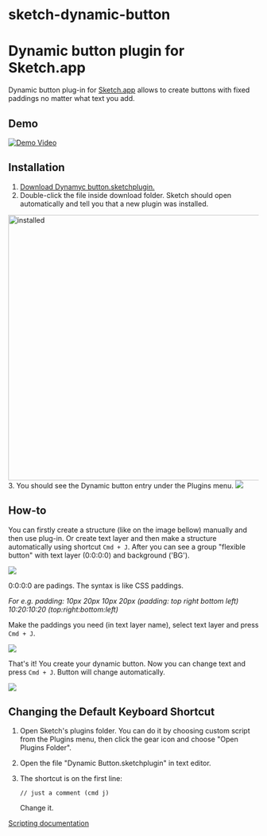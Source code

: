 sketch-dynamic-button
=====================

# Dynamic button plugin for Sketch.app

Dynamic button plug-in for [Sketch.app](http://bohemiancoding.com/sketch/) allows to create buttons with fixed paddings no matter what text you add. 

## Demo

[![Demo Video](https://dl.dropboxusercontent.com/u/1909742/sketch-plugin/thumb.png)](http://www.youtube.com/watch?v=ZJCYUCU7YxQ)

## Installation
1. [Download Dynamyc button.sketchplugin.](https://github.com/ddwht/sketch-dynamic-button/archive/master.zip)
2. Double-click the file inside download folder. Sketch should open automatically and tell you that a new plugin was installed.
  <img src="https://dl.dropboxusercontent.com/u/1909742/sketch-plugin/success.png" alt="installed" width="534" />
3. You should see the Dynamic button entry under the Plugins menu. 
 
  <img src="https://dl.dropboxusercontent.com/u/1909742/sketch-plugin/dropdown.png"/>


## How-to
You can firstly create a structure (like on the image bellow) manually and then use plug-in. Or create text layer and then make a structure automatically using shortcut `Cmd + J`. After you can see a group "flexible button" with text layer (0:0:0:0) and background ('BG').

<img src="https://dl.dropboxusercontent.com/u/1909742/sketch-plugin/2step.png"/>

0:0:0:0 are padings. The syntax is like CSS paddings.

*For e.g. 
padding: 10px 20px 10px 20px (padding: top right bottom left)
10:20:10:20 (top:right:bottom:left)*

Make the paddings you need (in text layer name), select text layer and press `Cmd + J`.

<img src="https://dl.dropboxusercontent.com/u/1909742/sketch-plugin/3step.png"/>

That's it! You create your dynamic button. Now you can change text and press `Cmd + J`. Button will change automatically.

<img src="https://dl.dropboxusercontent.com/u/1909742/sketch-plugin/4step.png"/>

## Changing the Default Keyboard Shortcut

1. Open Sketch's plugins folder. You can do it by choosing
   custom script from the Plugins menu, then click the gear icon and
choose "Open Plugins Folder".
2. Open the file "Dynamic Button.sketchplugin" in text
   editor.
3. The shortcut is on the first line:

    ```
    // just a comment (cmd j)
    ```
    
    Change it.
    
[Scripting documentation](http://bohemiancoding.com/sketch/scripting/)







